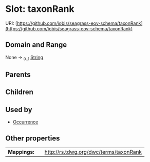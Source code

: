 
# Slot: taxonRank



URI: [https://github.com/iobis/seagrass-eov-schema/taxonRank](https://github.com/iobis/seagrass-eov-schema/taxonRank)


## Domain and Range

None &#8594;  <sub>0..1</sub> [String](types/String.md)

## Parents


## Children


## Used by

 * [Occurrence](Occurrence.md)

## Other properties

|  |  |  |
| --- | --- | --- |
| **Mappings:** | | http://rs.tdwg.org/dwc/terms/taxonRank |